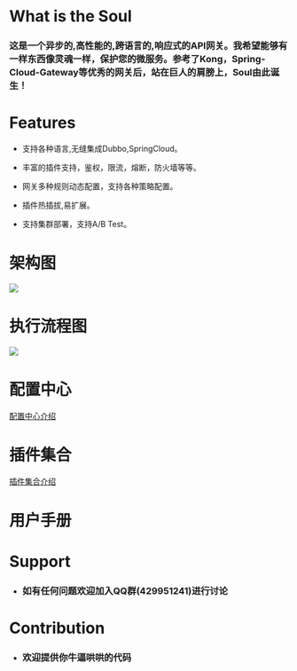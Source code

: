 # What is the Soul
### 这是一个异步的,高性能的,跨语言的,响应式的API网关。我希望能够有一样东西像灵魂一样，保护您的微服务。参考了Kong，Spring-Cloud-Gateway等优秀的网关后，站在巨人的肩膀上，Soul由此诞生！


 # Features

   * 支持各种语言,无缝集成Dubbo,SpringCloud。
   
   * 丰富的插件支持，鉴权，限流，熔断，防火墙等等。
   
   * 网关多种规则动态配置，支持各种策略配置。
   
   * 插件热插拔,易扩展。
   
   * 支持集群部署，支持A/B Test。
   
   
 # 架构图
 
  ![](https://yu199195.github.io/images/soul/soul-framework.png)
 
 # 执行流程图
   ![](https://yu199195.github.io/images/soul/soul-handler.png)
 
 # 配置中心
   
   [配置中心介绍](https://github.com/Dromara/soul/wiki/%E9%85%8D%E7%BD%AE%E4%B8%AD%E5%BF%83%E4%BB%8B%E7%BB%8D)
 
 
 # 插件集合   
 
  [插件集合介绍](https://github.com/Dromara/soul/wiki/%E6%8F%92%E4%BB%B6%E9%9B%86%E5%90%88)
 
 
 
 # 用户手册
 
 
# Support

 * ###  如有任何问题欢迎加入QQ群(429951241)进行讨论
  

 # Contribution
 
 * ###  欢迎提供你牛逼哄哄的代码